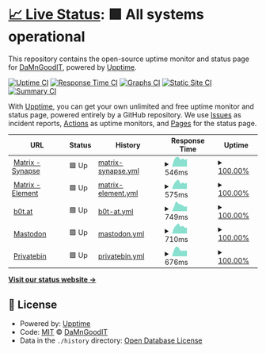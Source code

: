 # [📈 Live Status](https://DaMnGoodIT.github.io/upptime): <!--live status--> **🟩 All systems operational**

This repository contains the open-source uptime monitor and status page for [DaMnGoodIT](https://damngoodit.de), powered by [Upptime](https://github.com/upptime/upptime).

[![Uptime CI](https://github.com/DaMnGoodIT/upptime/workflows/Uptime%20CI/badge.svg)](https://github.com/DaMnGoodIT/upptime/actions?query=workflow%3A%22Uptime+CI%22)
[![Response Time CI](https://github.com/DaMnGoodIT/upptime/workflows/Response%20Time%20CI/badge.svg)](https://github.com/DaMnGoodIT/upptime/actions?query=workflow%3A%22Response+Time+CI%22)
[![Graphs CI](https://github.com/DaMnGoodIT/upptime/workflows/Graphs%20CI/badge.svg)](https://github.com/DaMnGoodIT/upptime/actions?query=workflow%3A%22Graphs+CI%22)
[![Static Site CI](https://github.com/DaMnGoodIT/upptime/workflows/Static%20Site%20CI/badge.svg)](https://github.com/DaMnGoodIT/upptime/actions?query=workflow%3A%22Static+Site+CI%22)
[![Summary CI](https://github.com/DaMnGoodIT/upptime/workflows/Summary%20CI/badge.svg)](https://github.com/DaMnGoodIT/upptime/actions?query=workflow%3A%22Summary+CI%22)

With [Upptime](https://upptime.js.org), you can get your own unlimited and free uptime monitor and status page, powered entirely by a GitHub repository. We use [Issues](https://github.com/DaMnGoodIT/upptime/issues) as incident reports, [Actions](https://github.com/DaMnGoodIT/upptime/actions) as uptime monitors, and [Pages](https://DaMnGoodIT.github.io/upptime) for the status page.

<!--start: status pages-->
<!-- This summary is generated by Upptime (https://github.com/upptime/upptime) -->
<!-- Do not edit this manually, your changes will be overwritten -->
<!-- prettier-ignore -->
| URL | Status | History | Response Time | Uptime |
| --- | ------ | ------- | ------------- | ------ |
| <img alt="" src="https://icons.duckduckgo.com/ip3/matrix.b0t.at.ico" height="13"> [Matrix - Synapse](https://matrix.b0t.at/health) | 🟩 Up | [matrix-synapse.yml](https://github.com/DaMnGoodIT/upptime/commits/HEAD/history/matrix-synapse.yml) | <details><summary><img alt="Response time graph" src="./graphs/matrix-synapse/response-time-week.png" height="20"> 546ms</summary><br><a href="https://status.b0t.at/history/matrix-synapse"><img alt="Response time 824" src="https://img.shields.io/endpoint?url=https%3A%2F%2Fraw.githubusercontent.com%2FDaMnGoodIT%2Fupptime%2FHEAD%2Fapi%2Fmatrix-synapse%2Fresponse-time.json"></a><br><a href="https://status.b0t.at/history/matrix-synapse"><img alt="24-hour response time 547" src="https://img.shields.io/endpoint?url=https%3A%2F%2Fraw.githubusercontent.com%2FDaMnGoodIT%2Fupptime%2FHEAD%2Fapi%2Fmatrix-synapse%2Fresponse-time-day.json"></a><br><a href="https://status.b0t.at/history/matrix-synapse"><img alt="7-day response time 546" src="https://img.shields.io/endpoint?url=https%3A%2F%2Fraw.githubusercontent.com%2FDaMnGoodIT%2Fupptime%2FHEAD%2Fapi%2Fmatrix-synapse%2Fresponse-time-week.json"></a><br><a href="https://status.b0t.at/history/matrix-synapse"><img alt="30-day response time 619" src="https://img.shields.io/endpoint?url=https%3A%2F%2Fraw.githubusercontent.com%2FDaMnGoodIT%2Fupptime%2FHEAD%2Fapi%2Fmatrix-synapse%2Fresponse-time-month.json"></a><br><a href="https://status.b0t.at/history/matrix-synapse"><img alt="1-year response time 755" src="https://img.shields.io/endpoint?url=https%3A%2F%2Fraw.githubusercontent.com%2FDaMnGoodIT%2Fupptime%2FHEAD%2Fapi%2Fmatrix-synapse%2Fresponse-time-year.json"></a></details> | <details><summary><a href="https://status.b0t.at/history/matrix-synapse">100.00%</a></summary><a href="https://status.b0t.at/history/matrix-synapse"><img alt="All-time uptime 99.96%" src="https://img.shields.io/endpoint?url=https%3A%2F%2Fraw.githubusercontent.com%2FDaMnGoodIT%2Fupptime%2FHEAD%2Fapi%2Fmatrix-synapse%2Fuptime.json"></a><br><a href="https://status.b0t.at/history/matrix-synapse"><img alt="24-hour uptime 100.00%" src="https://img.shields.io/endpoint?url=https%3A%2F%2Fraw.githubusercontent.com%2FDaMnGoodIT%2Fupptime%2FHEAD%2Fapi%2Fmatrix-synapse%2Fuptime-day.json"></a><br><a href="https://status.b0t.at/history/matrix-synapse"><img alt="7-day uptime 100.00%" src="https://img.shields.io/endpoint?url=https%3A%2F%2Fraw.githubusercontent.com%2FDaMnGoodIT%2Fupptime%2FHEAD%2Fapi%2Fmatrix-synapse%2Fuptime-week.json"></a><br><a href="https://status.b0t.at/history/matrix-synapse"><img alt="30-day uptime 99.98%" src="https://img.shields.io/endpoint?url=https%3A%2F%2Fraw.githubusercontent.com%2FDaMnGoodIT%2Fupptime%2FHEAD%2Fapi%2Fmatrix-synapse%2Fuptime-month.json"></a><br><a href="https://status.b0t.at/history/matrix-synapse"><img alt="1-year uptime 99.95%" src="https://img.shields.io/endpoint?url=https%3A%2F%2Fraw.githubusercontent.com%2FDaMnGoodIT%2Fupptime%2FHEAD%2Fapi%2Fmatrix-synapse%2Fuptime-year.json"></a></details>
| <img alt="" src="https://icons.duckduckgo.com/ip3/element.b0t.at.ico" height="13"> [Matrix - Element](https://element.b0t.at) | 🟩 Up | [matrix-element.yml](https://github.com/DaMnGoodIT/upptime/commits/HEAD/history/matrix-element.yml) | <details><summary><img alt="Response time graph" src="./graphs/matrix-element/response-time-week.png" height="20"> 575ms</summary><br><a href="https://status.b0t.at/history/matrix-element"><img alt="Response time 946" src="https://img.shields.io/endpoint?url=https%3A%2F%2Fraw.githubusercontent.com%2FDaMnGoodIT%2Fupptime%2FHEAD%2Fapi%2Fmatrix-element%2Fresponse-time.json"></a><br><a href="https://status.b0t.at/history/matrix-element"><img alt="24-hour response time 555" src="https://img.shields.io/endpoint?url=https%3A%2F%2Fraw.githubusercontent.com%2FDaMnGoodIT%2Fupptime%2FHEAD%2Fapi%2Fmatrix-element%2Fresponse-time-day.json"></a><br><a href="https://status.b0t.at/history/matrix-element"><img alt="7-day response time 575" src="https://img.shields.io/endpoint?url=https%3A%2F%2Fraw.githubusercontent.com%2FDaMnGoodIT%2Fupptime%2FHEAD%2Fapi%2Fmatrix-element%2Fresponse-time-week.json"></a><br><a href="https://status.b0t.at/history/matrix-element"><img alt="30-day response time 739" src="https://img.shields.io/endpoint?url=https%3A%2F%2Fraw.githubusercontent.com%2FDaMnGoodIT%2Fupptime%2FHEAD%2Fapi%2Fmatrix-element%2Fresponse-time-month.json"></a><br><a href="https://status.b0t.at/history/matrix-element"><img alt="1-year response time 946" src="https://img.shields.io/endpoint?url=https%3A%2F%2Fraw.githubusercontent.com%2FDaMnGoodIT%2Fupptime%2FHEAD%2Fapi%2Fmatrix-element%2Fresponse-time-year.json"></a></details> | <details><summary><a href="https://status.b0t.at/history/matrix-element">100.00%</a></summary><a href="https://status.b0t.at/history/matrix-element"><img alt="All-time uptime 99.97%" src="https://img.shields.io/endpoint?url=https%3A%2F%2Fraw.githubusercontent.com%2FDaMnGoodIT%2Fupptime%2FHEAD%2Fapi%2Fmatrix-element%2Fuptime.json"></a><br><a href="https://status.b0t.at/history/matrix-element"><img alt="24-hour uptime 100.00%" src="https://img.shields.io/endpoint?url=https%3A%2F%2Fraw.githubusercontent.com%2FDaMnGoodIT%2Fupptime%2FHEAD%2Fapi%2Fmatrix-element%2Fuptime-day.json"></a><br><a href="https://status.b0t.at/history/matrix-element"><img alt="7-day uptime 100.00%" src="https://img.shields.io/endpoint?url=https%3A%2F%2Fraw.githubusercontent.com%2FDaMnGoodIT%2Fupptime%2FHEAD%2Fapi%2Fmatrix-element%2Fuptime-week.json"></a><br><a href="https://status.b0t.at/history/matrix-element"><img alt="30-day uptime 100.00%" src="https://img.shields.io/endpoint?url=https%3A%2F%2Fraw.githubusercontent.com%2FDaMnGoodIT%2Fupptime%2FHEAD%2Fapi%2Fmatrix-element%2Fuptime-month.json"></a><br><a href="https://status.b0t.at/history/matrix-element"><img alt="1-year uptime 99.97%" src="https://img.shields.io/endpoint?url=https%3A%2F%2Fraw.githubusercontent.com%2FDaMnGoodIT%2Fupptime%2FHEAD%2Fapi%2Fmatrix-element%2Fuptime-year.json"></a></details>
| <img alt="" src="https://icons.duckduckgo.com/ip3/b0t.at.ico" height="13"> [b0t.at](https://b0t.at) | 🟩 Up | [b0t-at.yml](https://github.com/DaMnGoodIT/upptime/commits/HEAD/history/b0t-at.yml) | <details><summary><img alt="Response time graph" src="./graphs/b0t-at/response-time-week.png" height="20"> 749ms</summary><br><a href="https://status.b0t.at/history/b0t-at"><img alt="Response time 972" src="https://img.shields.io/endpoint?url=https%3A%2F%2Fraw.githubusercontent.com%2FDaMnGoodIT%2Fupptime%2FHEAD%2Fapi%2Fb0t-at%2Fresponse-time.json"></a><br><a href="https://status.b0t.at/history/b0t-at"><img alt="24-hour response time 608" src="https://img.shields.io/endpoint?url=https%3A%2F%2Fraw.githubusercontent.com%2FDaMnGoodIT%2Fupptime%2FHEAD%2Fapi%2Fb0t-at%2Fresponse-time-day.json"></a><br><a href="https://status.b0t.at/history/b0t-at"><img alt="7-day response time 749" src="https://img.shields.io/endpoint?url=https%3A%2F%2Fraw.githubusercontent.com%2FDaMnGoodIT%2Fupptime%2FHEAD%2Fapi%2Fb0t-at%2Fresponse-time-week.json"></a><br><a href="https://status.b0t.at/history/b0t-at"><img alt="30-day response time 705" src="https://img.shields.io/endpoint?url=https%3A%2F%2Fraw.githubusercontent.com%2FDaMnGoodIT%2Fupptime%2FHEAD%2Fapi%2Fb0t-at%2Fresponse-time-month.json"></a><br><a href="https://status.b0t.at/history/b0t-at"><img alt="1-year response time 855" src="https://img.shields.io/endpoint?url=https%3A%2F%2Fraw.githubusercontent.com%2FDaMnGoodIT%2Fupptime%2FHEAD%2Fapi%2Fb0t-at%2Fresponse-time-year.json"></a></details> | <details><summary><a href="https://status.b0t.at/history/b0t-at">100.00%</a></summary><a href="https://status.b0t.at/history/b0t-at"><img alt="All-time uptime 99.99%" src="https://img.shields.io/endpoint?url=https%3A%2F%2Fraw.githubusercontent.com%2FDaMnGoodIT%2Fupptime%2FHEAD%2Fapi%2Fb0t-at%2Fuptime.json"></a><br><a href="https://status.b0t.at/history/b0t-at"><img alt="24-hour uptime 100.00%" src="https://img.shields.io/endpoint?url=https%3A%2F%2Fraw.githubusercontent.com%2FDaMnGoodIT%2Fupptime%2FHEAD%2Fapi%2Fb0t-at%2Fuptime-day.json"></a><br><a href="https://status.b0t.at/history/b0t-at"><img alt="7-day uptime 100.00%" src="https://img.shields.io/endpoint?url=https%3A%2F%2Fraw.githubusercontent.com%2FDaMnGoodIT%2Fupptime%2FHEAD%2Fapi%2Fb0t-at%2Fuptime-week.json"></a><br><a href="https://status.b0t.at/history/b0t-at"><img alt="30-day uptime 100.00%" src="https://img.shields.io/endpoint?url=https%3A%2F%2Fraw.githubusercontent.com%2FDaMnGoodIT%2Fupptime%2FHEAD%2Fapi%2Fb0t-at%2Fuptime-month.json"></a><br><a href="https://status.b0t.at/history/b0t-at"><img alt="1-year uptime 99.99%" src="https://img.shields.io/endpoint?url=https%3A%2F%2Fraw.githubusercontent.com%2FDaMnGoodIT%2Fupptime%2FHEAD%2Fapi%2Fb0t-at%2Fuptime-year.json"></a></details>
| <img alt="" src="https://icons.duckduckgo.com/ip3/social.b0t.at.ico" height="13"> [Mastodon](https://social.b0t.at) | 🟩 Up | [mastodon.yml](https://github.com/DaMnGoodIT/upptime/commits/HEAD/history/mastodon.yml) | <details><summary><img alt="Response time graph" src="./graphs/mastodon/response-time-week.png" height="20"> 710ms</summary><br><a href="https://status.b0t.at/history/mastodon"><img alt="Response time 1155" src="https://img.shields.io/endpoint?url=https%3A%2F%2Fraw.githubusercontent.com%2FDaMnGoodIT%2Fupptime%2FHEAD%2Fapi%2Fmastodon%2Fresponse-time.json"></a><br><a href="https://status.b0t.at/history/mastodon"><img alt="24-hour response time 576" src="https://img.shields.io/endpoint?url=https%3A%2F%2Fraw.githubusercontent.com%2FDaMnGoodIT%2Fupptime%2FHEAD%2Fapi%2Fmastodon%2Fresponse-time-day.json"></a><br><a href="https://status.b0t.at/history/mastodon"><img alt="7-day response time 710" src="https://img.shields.io/endpoint?url=https%3A%2F%2Fraw.githubusercontent.com%2FDaMnGoodIT%2Fupptime%2FHEAD%2Fapi%2Fmastodon%2Fresponse-time-week.json"></a><br><a href="https://status.b0t.at/history/mastodon"><img alt="30-day response time 859" src="https://img.shields.io/endpoint?url=https%3A%2F%2Fraw.githubusercontent.com%2FDaMnGoodIT%2Fupptime%2FHEAD%2Fapi%2Fmastodon%2Fresponse-time-month.json"></a><br><a href="https://status.b0t.at/history/mastodon"><img alt="1-year response time 1124" src="https://img.shields.io/endpoint?url=https%3A%2F%2Fraw.githubusercontent.com%2FDaMnGoodIT%2Fupptime%2FHEAD%2Fapi%2Fmastodon%2Fresponse-time-year.json"></a></details> | <details><summary><a href="https://status.b0t.at/history/mastodon">100.00%</a></summary><a href="https://status.b0t.at/history/mastodon"><img alt="All-time uptime 99.99%" src="https://img.shields.io/endpoint?url=https%3A%2F%2Fraw.githubusercontent.com%2FDaMnGoodIT%2Fupptime%2FHEAD%2Fapi%2Fmastodon%2Fuptime.json"></a><br><a href="https://status.b0t.at/history/mastodon"><img alt="24-hour uptime 100.00%" src="https://img.shields.io/endpoint?url=https%3A%2F%2Fraw.githubusercontent.com%2FDaMnGoodIT%2Fupptime%2FHEAD%2Fapi%2Fmastodon%2Fuptime-day.json"></a><br><a href="https://status.b0t.at/history/mastodon"><img alt="7-day uptime 100.00%" src="https://img.shields.io/endpoint?url=https%3A%2F%2Fraw.githubusercontent.com%2FDaMnGoodIT%2Fupptime%2FHEAD%2Fapi%2Fmastodon%2Fuptime-week.json"></a><br><a href="https://status.b0t.at/history/mastodon"><img alt="30-day uptime 100.00%" src="https://img.shields.io/endpoint?url=https%3A%2F%2Fraw.githubusercontent.com%2FDaMnGoodIT%2Fupptime%2FHEAD%2Fapi%2Fmastodon%2Fuptime-month.json"></a><br><a href="https://status.b0t.at/history/mastodon"><img alt="1-year uptime 99.99%" src="https://img.shields.io/endpoint?url=https%3A%2F%2Fraw.githubusercontent.com%2FDaMnGoodIT%2Fupptime%2FHEAD%2Fapi%2Fmastodon%2Fuptime-year.json"></a></details>
| <img alt="" src="https://icons.duckduckgo.com/ip3/bin.b0t.at.ico" height="13"> [Privatebin](https://bin.b0t.at) | 🟩 Up | [privatebin.yml](https://github.com/DaMnGoodIT/upptime/commits/HEAD/history/privatebin.yml) | <details><summary><img alt="Response time graph" src="./graphs/privatebin/response-time-week.png" height="20"> 676ms</summary><br><a href="https://status.b0t.at/history/privatebin"><img alt="Response time 1017" src="https://img.shields.io/endpoint?url=https%3A%2F%2Fraw.githubusercontent.com%2FDaMnGoodIT%2Fupptime%2FHEAD%2Fapi%2Fprivatebin%2Fresponse-time.json"></a><br><a href="https://status.b0t.at/history/privatebin"><img alt="24-hour response time 560" src="https://img.shields.io/endpoint?url=https%3A%2F%2Fraw.githubusercontent.com%2FDaMnGoodIT%2Fupptime%2FHEAD%2Fapi%2Fprivatebin%2Fresponse-time-day.json"></a><br><a href="https://status.b0t.at/history/privatebin"><img alt="7-day response time 676" src="https://img.shields.io/endpoint?url=https%3A%2F%2Fraw.githubusercontent.com%2FDaMnGoodIT%2Fupptime%2FHEAD%2Fapi%2Fprivatebin%2Fresponse-time-week.json"></a><br><a href="https://status.b0t.at/history/privatebin"><img alt="30-day response time 760" src="https://img.shields.io/endpoint?url=https%3A%2F%2Fraw.githubusercontent.com%2FDaMnGoodIT%2Fupptime%2FHEAD%2Fapi%2Fprivatebin%2Fresponse-time-month.json"></a><br><a href="https://status.b0t.at/history/privatebin"><img alt="1-year response time 1015" src="https://img.shields.io/endpoint?url=https%3A%2F%2Fraw.githubusercontent.com%2FDaMnGoodIT%2Fupptime%2FHEAD%2Fapi%2Fprivatebin%2Fresponse-time-year.json"></a></details> | <details><summary><a href="https://status.b0t.at/history/privatebin">100.00%</a></summary><a href="https://status.b0t.at/history/privatebin"><img alt="All-time uptime 99.99%" src="https://img.shields.io/endpoint?url=https%3A%2F%2Fraw.githubusercontent.com%2FDaMnGoodIT%2Fupptime%2FHEAD%2Fapi%2Fprivatebin%2Fuptime.json"></a><br><a href="https://status.b0t.at/history/privatebin"><img alt="24-hour uptime 100.00%" src="https://img.shields.io/endpoint?url=https%3A%2F%2Fraw.githubusercontent.com%2FDaMnGoodIT%2Fupptime%2FHEAD%2Fapi%2Fprivatebin%2Fuptime-day.json"></a><br><a href="https://status.b0t.at/history/privatebin"><img alt="7-day uptime 100.00%" src="https://img.shields.io/endpoint?url=https%3A%2F%2Fraw.githubusercontent.com%2FDaMnGoodIT%2Fupptime%2FHEAD%2Fapi%2Fprivatebin%2Fuptime-week.json"></a><br><a href="https://status.b0t.at/history/privatebin"><img alt="30-day uptime 100.00%" src="https://img.shields.io/endpoint?url=https%3A%2F%2Fraw.githubusercontent.com%2FDaMnGoodIT%2Fupptime%2FHEAD%2Fapi%2Fprivatebin%2Fuptime-month.json"></a><br><a href="https://status.b0t.at/history/privatebin"><img alt="1-year uptime 99.99%" src="https://img.shields.io/endpoint?url=https%3A%2F%2Fraw.githubusercontent.com%2FDaMnGoodIT%2Fupptime%2FHEAD%2Fapi%2Fprivatebin%2Fuptime-year.json"></a></details>

<!--end: status pages-->

[**Visit our status website →**](https://DaMnGoodIT.github.io/upptime)

## 📄 License

- Powered by: [Upptime](https://github.com/upptime/upptime)
- Code: [MIT](./LICENSE) © [DaMnGoodIT](https://damngoodit.de)
- Data in the `./history` directory: [Open Database License](https://opendatacommons.org/licenses/odbl/1-0/)
